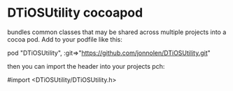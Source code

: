 # DTiOSUtility cocoapod

bundles common classes that may be shared across multiple projects into a cocoa pod.
Add to your podfile like this:

pod "DTiOSUtility", :git=>"https://github.com/jonnolen/DTiOSUtility.git"

then you can import the header into your projects pch:

#import <DTiOSUtility/DTiOSUtility.h>

